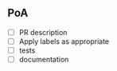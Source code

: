 <!-- description -->

## PoA

- [ ] PR description
- [ ] Apply labels as appropriate
- [ ] tests
- [ ] documentation
